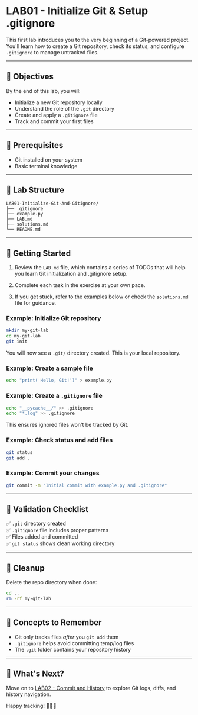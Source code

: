 # LAB01 - Initialize Git & Setup .gitignore

This first lab introduces you to the very beginning of a Git-powered project. You'll learn how to create a Git repository, check its status, and configure `.gitignore` to manage untracked files.

---

## 🎯 Objectives

By the end of this lab, you will:
- Initialize a new Git repository locally
- Understand the role of the `.git` directory
- Create and apply a `.gitignore` file
- Track and commit your first files

---

## 🧰 Prerequisites

- Git installed on your system
- Basic terminal knowledge

---

## 📁 Lab Structure

```
LAB01-Initialize-Git-And-Gitignore/
├── .gitignore
├── example.py
├── LAB.md
├── solutions.md
└── README.md
```

---

## 🚀 Getting Started

1. Review the `LAB.md` file, which contains a series of TODOs that will help you learn Git initialization and .gitignore setup.

2. Complete each task in the exercise at your own pace.

3. If you get stuck, refer to the examples below or check the `solutions.md` file for guidance.

### Example: Initialize Git repository

```bash
mkdir my-git-lab
cd my-git-lab
git init
```
You will now see a `.git/` directory created. This is your local repository.

### Example: Create a sample file

```bash
echo "print('Hello, Git!')" > example.py
```

### Example: Create a `.gitignore` file

```bash
echo "__pycache__/" >> .gitignore
echo "*.log" >> .gitignore
```
This ensures ignored files won't be tracked by Git.

### Example: Check status and add files

```bash
git status
git add .
```

### Example: Commit your changes

```bash
git commit -m "Initial commit with example.py and .gitignore"
```

---

## 🧪 Validation Checklist

✅ `.git` directory created  
✅ `.gitignore` file includes proper patterns  
✅ Files added and committed  
✅ `git status` shows clean working directory

---

## 🧹 Cleanup
Delete the repo directory when done:
```bash
cd ..
rm -rf my-git-lab
```

---

## 🧠 Concepts to Remember
- Git only tracks files *after* you `git add` them
- `.gitignore` helps avoid committing temp/log files
- The `.git` folder contains your repository history

---

## 💬 What's Next?
Move on to [LAB02 - Commit and History](../LAB02-Commit-And-History/) to explore Git logs, diffs, and history navigation.

Happy tracking! 🧠📁🧾

